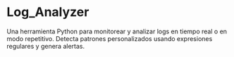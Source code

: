 # Log_Analyzer
Una herramienta Python para monitorear y analizar logs en tiempo real o en modo repetitivo. Detecta patrones personalizados usando expresiones regulares y genera alertas.
